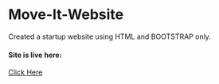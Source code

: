# Move-It-Website
Created a startup website using HTML and BOOTSTRAP only.
<h4>Site is live here:</h4>
<a href="https://rohanug21cs.github.io/Move-It-Website/"> Click Here</a>
